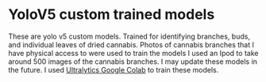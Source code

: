 
# YoloV5 custom trained models

These are yolo v5 custom models. Trained for identifying branches, buds, and individual leaves of dried cannabis. 
Photos of cannabis branches that I have physical access to were used to train the models
I used an Ipod to take around 500 images of the cannabis branches. I may update these models in the future.
I used [Ultralytics Google Colab](https://colab.research.google.com/github/ultralytics/yolov5/blob/master/tutorial.ipynb) to train these models. 
